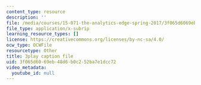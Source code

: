 ```yaml
---
content_type: resource
description: ''
file: /media/courses/15-071-the-analytics-edge-spring-2017/3f065d6069eb48d6b0c252ba7e1dcc72_CaLv-IWX5vo.srt
file_type: application/x-subrip
learning_resource_types: []
license: https://creativecommons.org/licenses/by-nc-sa/4.0/
ocw_type: OCWFile
resourcetype: Other
title: 3play caption file
uid: 3f065d60-69eb-48d6-b0c2-52ba7e1dcc72
video_metadata:
  youtube_id: null
---
```

